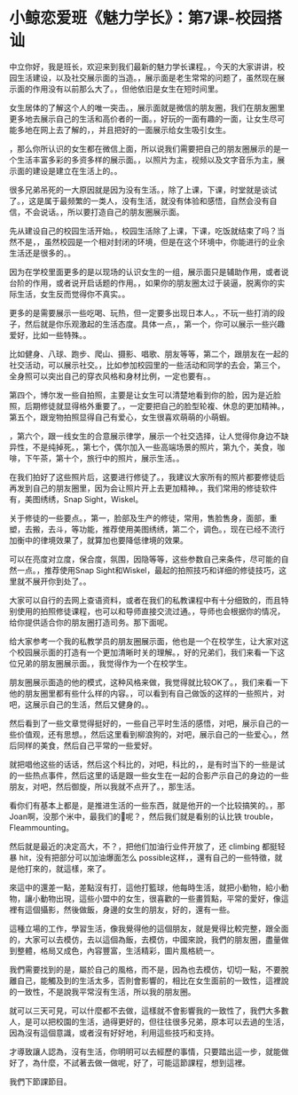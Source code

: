 # 小鲸恋爱班《魅力学长》：第7课-校园搭讪

中立你好，我是班长，欢迎来到我们最新的魅力学长课程。，今天的大家讲讲，校园生活建设，以及社交展示面的当造。，展示面是老生常常的问题了，虽然现在展示面的作用没有以前那么大了。，但他依旧是女生在短时间里。

女生居体的了解这个人的唯一突击。，展示面就是微信的朋友圈，我们在朋友圈里更多地去展示自己的生活和高价者的一面。，好玩的一面有趣的一面，让女生尽可能多地在网上去了解的，，并且把好的一面展示给女生吸引女生。

，那么你所认识的女生都在微信上面，所以说我们需要把自己的朋友圈展示的是一个生活丰富多彩的多资多样的展示面。，以照片为主，视频以及文字音乐为主，展示面的建设是建立在生活上的。。

很多兄弟吊死的一大原因就是因为没有生活。，除了上课，下课，时堂就是谈试了。，这是属于最频繁的一类人，没有生活，就没有体验和感悟，自然会没有自信，不会说话。，所以要打造自己的朋友圈展示面。

先从建设自己的校园生活开始。，校园生活除了上课，下课，吃饭就结束了吗？当然不是，，虽然校园是一个相对封闭的环境，但是在这个环境中，你能进行的业余生活还是很多的。。

因为在学校里面更多的是以现场的认识女生的一组，展示面只是辅助作用，或者说台阶的作用，或者说开启话题的作用。，如果你的朋友圈太过于装逼，脱离你的实际生活，女生反而觉得你不真实。。

更多的是需要展示一些吃喝、玩热，但一定要多出现日本人。，不玩一些打消的段子，然后就是你乐观激起的生活态度。具体一点，，第一个，你可以展示一些兴趣爱好，比如一些特殊。。

比如健身、八球、跑步、爬山、摄影、唱歌、朋友等等，第二个，跟朋友在一起的社交活动，可以展示社交。，比如参加校园里的一些活动和同学的去会，第三个，全身照可以突出自己的穿衣风格和身材比例，一定也要有。。

第四个，博尔发一些自拍照，主要是让女生可以清楚地看到你的脸，因为是近脸照，后期修徒就显得格外重要了。，一定要把自己的脸型轮複、休息的更加精神。，第五个，跟宠物拍照显得自己有爱心，女生很喜欢萌萌的小萌蝦。

，第六个，跟一线女生的合意展示律学，展示一个社交选择，让人觉得你身边不缺异性，不是纯掉死。，第七个，偶尔加入一些高端场景的照片，第九个，美食，咖啡，下午茶，第十个，旅行中的照片，展示生活。。

在我们拍好了这些照片后，这要进行修徒了。，我建议大家所有的照片都要修徒后再发到自己的朋友圈里，因为会让照片开上去更加精神。，我们常用的修徒软件有，美图绣绣，Snap Sight，Wiskel。

关于修徒的一些要点。，第一，脸部及生产的修徒，常用，售脸售身，面部，重塑，去搬，去斗，等功能，推荐使用美图绣绣，第二个，调色。，现在已经不流行加衡中的律境效果了，就算加也要降低律境的效果。

可以在亮度对立度，保合度，氛围，因隐等等，这些参数自己来条件，尽可能的自然一点。，推荐使用Snap Sight和Wiskel，最起的拍照技巧和详细的修徒技巧，这里就不展开你到处了。。

大家可以自行的去网上查语资料，或者在我们的私教课程中有十分细致的，而且特别使用的拍照修徒课程，也可以和导师直接交流过通。，导师也会根据你的情况，给你提供适合你的朋友圈打造司务。那下面呢。

给大家参考一个我的私教学员的朋友圈展示面，他也是一个在校学生，让大家对这个校园展示面的打造有一个更加清晰时关的理解。，好的兄弟们，我们来看一下这位兄弟的朋友圈展示面。，我觉得作为一个在校学生。

朋友圈展示面造的他的模式，这种风格来做，我觉得就比较OK了。，我们来看一下他的朋友圈里都有些什么样的内容。，可以看到有自己做饭的这样的一些照片，对吧，这展示自己的生活，然后又健身的。。

然后看到了一些文章觉得挺好的，一些自己平时生活的感悟，对吧，展示自己的一些价值观，还有思想。，然后这里看到柳浪狗的，对吧，展示自己的一些爱心。，然后同样的美食，然后自己平常的一些爱好。

就把唱他这些的话话，然后这个科比的，对吧，科比的，，是有时当下的一些是试的一些热点事件，然后这里的话是跟一些女生在一起的合影产示自己的身边的一些朋友，对吧，然后御旋，所以我就不点开了。，那生活。

看你们有基本上都是，是推进生活的一些东西，就是他开的一个比较搞笑的。，那 Joan啊，没那个米中，最我们的💜呢？，然后我们就是看别的认比铁 trouble， Fleammounting。

然后就是最近的决定高大，不？，把他们加油行业件开放了，还 climbing 都挺轻暴 hit，没有把部分可以加油爆面怎么 possible这样，，還有自己的一些特徵，就是他打來的，就這樣，來了。

來這中的還差一點，差點沒有打，這他打籃球，他每時生活，就把小動物，給小動物，讓小動物出現，這些小盟中的女生，很喜歡的一些畫質點，平常的愛好，像這裡有這個攝影，然後做飯，身邊的女生的朋友，好的，還有一些。

這種立場的工作，學習生活，像我覺得他的這個朋友，就是覺得比較完整，跟全面的，大家可以去模仿，去以這個為飯，去模仿，中國來說，我們的朋友圈，盡量做到整體，格局又成色，內容豐富，生活精彩，圖片風格統一。

我們需要找到的是，屬於自己的風格，而不是，因為也去模仿，切切一點，不要脫離自己，能觸及到的生活太多，否則會影響的，相比在女生面前的一致性，這裡說的一致性，不是說我平常沒有生活，所以我的朋友圈。

就可以三天可見，可以什麼都不去做，這樣就不會影響我的一致性了，我們大多數人，是可以把校園的生活，過得更好的，但往往很多兄弟，原本可以去過的生活，因為沒有這個意識，或者沒有好好地，利用這些技巧和支持。

才導致讓人認為，沒有生活，你明明可以去經歷的事情，只要踏出這一步，就能做好了，為什麼，不試著去做一做呢，好了，可能這節課程，想到這裡。

我們下節課節目。